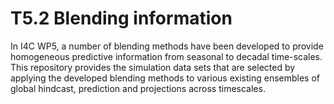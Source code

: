 # T5.2 Blending information

In I4C WP5, a number of blending methods have been developed to provide homogeneous predictive information from seasonal to decadal time-scales.
This repository provides the simulation data sets that are selected by applying the developed blending methods to various existing ensembles of global hindcast, prediction and projections across timescales.
